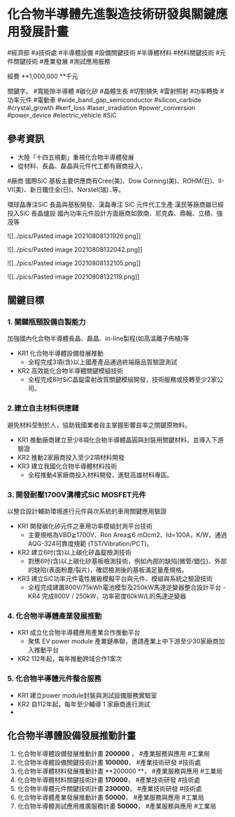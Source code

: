 # 化合物半導體先進製造技術研發與關鍵應用發展計畫

#經濟部 #a技術處 #半導體設備 #設備關鍵技術 #半導體材料 #材料關鍵技術 #元件關鍵技術 #產業發展 #測試應用服務

經費 **1,000,000 **千元

關鍵字。
#寬能隙半導體 #碳化矽 #晶體生長 #切割損失 #雷射照射 #功率轉換 #功率元件 #電動車
#wide_band_gap_semiconductor  #silicon_carbide #crystal_growth #kerf_loss #laser_irradiation #power_conversion #power_device #electric_vehicle #SiC 


## 參考資訊
- 大陸「十四五規劃」重視化合物半導體發展
- 從材料、長晶、磊晶與元件代工都有廠商投入，

#廠商
國際SiC 基板主要供應商有Cree(美)、Dow Corning(美)、ROHM(日)、II-VI(美)、新日鐵住金(日)、Norstel(瑞)..等。


環球晶專注SiC 長晶與基板開發、漢磊專注 SiC 元件代工生產
漢民等廠商雖已經投入SiC 長晶爐設
國內功率元件設計方面廠商如敦南、尼克森、鼎翰、立積、強茂等

![[../pics/Pasted image 20210808131926.png]]

![[../pics/Pasted image 20210808132042.png]]

![[../pics/Pasted image 20210808132105.png]]

![[../pics/Pasted image 20210808132119.png]]

## 關鍵目標
### 1. 關鍵瓶頸設備自製能力
加強國內化合物半導體長晶、磊晶、in-line製程(如高溫離子佈植)等

- KR1 化合物半導體設備發展推動
	- 全程完成3項(含)以上國產產品通過終端廠品質驗證測試
- KR2 高效能化合物半導體關鍵模組技術
	- 全程完成8吋SiC晶錠雷射改質關鍵模組開發，技術服務或技轉至少2家公司。

### 2.建立自主材料供應鏈 

避免材料受制於人，協助我國業者自主掌握影響良率之關鍵原物料。
- KR1 推動廠商建立至少8項化合物半導體晶圓與封裝用關鍵材料，並導入下游驗證
- KR2 推動2家廠商投入至少2項材料開發
- KR3 建立我國化合物半導體材料技術
	- 全程推動4家廠商投入材料開發，進駐高雄材料專區。

### 3. 開發耐壓1700V溝槽式SiC MOSFET元件

以整合設計輔助環境進行元件與次系統的車用關鍵應用驗證
- KR1 開發碳化矽元件之車用功率模組封測平台技術
	- 主要規格為VBD≧1700V、Ron Area≦6 mΩcm2、Id=100A，K/W，通過AQG-324可靠度規範 (TST/Vibration/PCT)。
- KR2 建立6吋(含)以上碳化矽晶錠檢測技術
	- 對應6吋(含)以上碳化矽基板檢測技術，例如內部的缺陷(微管/錯位)、外部的缺陷(表面粉塵/裂片)，確認檢測後的基板滿足量產規格。
- KR3 建立SiC功率元件電性層級模擬平台與元件、模組與系統之驗證技術
	- 全程完成建置800V/75kWh電池模型及250kW馬達逆變器整合設計平台
-KR4  完成800V / 250kW，功率密度60kW/L的馬達逆變器

### 4. 化合物半導體產業發展推動

- KR1 成立化合物半導體應用產業合作推動平台
	- 聚焦 EV power module 產業鏈串聯，邀請產業上中下游至少30家廠商加入推動平台
- KR2 112年起，每年推動跨域合作1案次

### 5. 化合物半導體元件整合服務
- KR1 建立power module封裝與測試設備服務實驗室
- KR2 自112年起，每年至少輔導 1 家廠商進行測試
- 

## 化合物半導體設備發展推動計畫
1. 化合物半導體設備發展推動計畫 **200000** ， #產業服務與應用   #工業局
2. 化合物半導體設備關鍵技術計畫 **100000**， #產業技術研發  #技術處 
3. 化合物半導體材料發展推動計畫 **200000 **， #產業服務與應用  #工業局
4. 化合物半導體材料關鍵技術計畫 **170000**， #產業技術研發  #技術處
5. 化合物半導體元件關鍵技術計畫 **230000**， #產業技術研發  #技術處
6. 化合物半導體產業發展推動計畫 **50000**， #產業服務與應用 #工業局 
7. 化合物半導體測試應用推廣服務計畫 **50000**， #產業服務與應用 #工業局 

